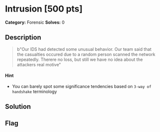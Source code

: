 # Intrusion [500 pts]

**Category:** Forensic
**Solves:** 0

## Description
>b"Our IDS had detected some unusual behavior. Our team said that the casualties occured due to a random person scanned the network repeatedly. Therere no loss, but still we have no idea about the attackers real motive"

#### Hint
* You can barely spot some significance tendencies based on `3-way of handshake` terminology

## Solution

## Flag

